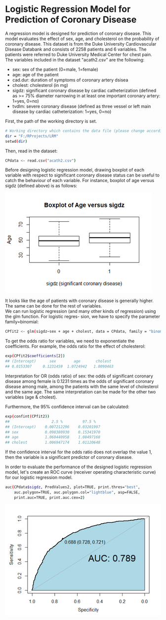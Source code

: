 # Logistic Regression Model for Prediction of Coronary Disease
A regression model is designed for prediction of coronary disease. This model evaluates the effect of sex, age, and cholesterol on the probability of
coronary disease. This dataset is from the Duke University Cardiovascular Disease Databank and consists of 2258 patients and 6 variables. The patients were referred to Duke University Medical Center for chest pain. The variables included in the dataset "acath2.csv" are the following:

- sex: sex of the patient (0=male, 1=female)
- age: age of the patient
- cad.dur: duration of symptoms of coronary artery dsisea
- cholest: cholesterol (in mg)
- sigdz: significant coronary disease by cardiac catheterization (defined as >= 75% diameter narrowing in at least one important coronary artery: 1=yes, 0=no)
- tvdlm: severe coronary disease (defined as three vessel or left main disease by cardiac catheterization: 1=yes, 0=no)

First, the path of the working directory is set.  
```sh
# Working directory which contains the data file (please change accordingly)  
dir = "F:/RProjects/LRM"
setwd(dir)
```

Then, read in the dataset:

```sh
CPdata <- read.csv("acath2.csv")
```
Before designing logistic regression model, drawing boxplot of each variable with respect to significant coronary disease status can be useful to catch the behaviour of each variable. For instance, boxplot of age versus sigdz (defined above) is as follows:

![alt text](Boxplot_age.png)

It looks like the age of patients with coronary disease is generally higher. The same can be done for the rest of variables.  
We can run logistic regression (and many other kinds of regression) using the glm function. For logistic regres-
sion, we have to specify the parameter family=binomial:

```sh
CPfit2 <- glm(sigdz~sex + age + cholest, data = CPdata, family = "binomial")
```

To get the odds ratio for variables, we need to exponentiate the coefficients. For example, the odds ratio for the effect of cholesterol:
```sh
exp(CPfit2$coefficients[2])  
## (Intercept)      sex        age       cholest  
## 0.0153307     0.1231459  1.0724942   1.0090463  
```

Interpretation for OR (odds ratio) of sex: the odds of significant coronary disease among female is 0.1231 times as the odds of significant coronary disease among male, among the patients with the same level of cholesterol and the same age. The same interpretation can be made for the other two variables (age & cholest).

Furthermore, the 95% confidence interval can be calculated:
```sh
exp(confint(CPfit2))  
##                   2.5 %         97.5 %
## (Intercept)    0.007212296    0.03201997
## sex            0.098380930    0.15341970
## age            1.060440958    1.08497168
## cholest        1.006947174    1.01120648
```
If the confidence interval for the odds ratio does not overlap the value 1, then the variable is a significant predictor of coronary disease.  
  
  
In order to evaluate the performance of the designed logistic regression model, let's create an ROC curve (receiver operating characteristic curve) for our logistic regression model.  

```sh
auc(CPdata$sigdz, PredValues2, plot=TRUE, print.thres="best",
    auc.polygon=TRUE, auc.polygon.col="lightblue", asp=FALSE,
    print.auc=TRUE, print.auc.cex=2)
```

![alt text](ROC_Curve.png)
